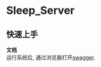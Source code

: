 # Sleep_Server

## 快速上手

**文档**  
运行系统后, 通过浏览器打开[swagger](http://localhost:8080/sleep/swagger-ui.html#/).